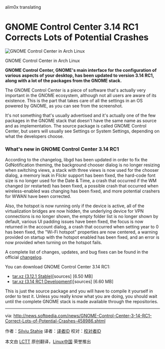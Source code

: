 alim0x translating

GNOME Control Center 3.14 RC1 Corrects Lots of Potential Crashes
================================================================================
![GNOME Control Center in Arch Linux](http://i1-news.softpedia-static.com/images/news2/GNOME-Control-Center-3-14-RC1-Correct-Lots-of-Potential-Crashes-458986-2.jpg)

GNOME Control Center in Arch Linux

**GNOME Control Center, GNOME's main interface for the configuration of various aspects of your desktop, has been updated to version 3.14 RC1, along with a lot of the packages from the GNOME stack.**

The GNOME Control Center is a piece of software that's actually very important in the GNOME ecosystem, although not all users are aware of its existence. This is the part that takes care of all the settings in an OS powered by GNOME, as you can see from the screenshot.

It's not something that's usually advertised and it's actually one of the few packages in the GNOME stack that doesn't have the same name as source and as implementation. The source package is called GNOME Control Center, but users will usually see Settings or System Settings, depending on what the developers choose.

### What's new in GNOME Control Center 3.14 RC1 ###

According to the changelog, libgd has been updated in order to fix the GdNotification theming, the background chooser dialog is no longer resizing when switching views, a stack with three views is now used for the chooser dialog, a memory leak in Flickr support has been fixed, the hard-code font size is no longer used for the Date & Time, a crash that occurred if the WM changed (or restarted) has been fixed, a possible crash that occurred when wireless-enabled was changing has been fixed, and more potential crashers for WWAN have been corrected.

Also, the hotspot is now running only if the device is active, all of the virtualization bridges are now hidden, the underlying device for VPN connections is no longer shown, the empty folder list is no longer shown by default, various UI padding issues have been fixed, the focus is now returned in the account dialog, a crash that occurred when setting year to 0 has been fixed, the "Wi-Fi hotspot" properties are now centered, a warning provided on startup with the hotspot enabled has been fixed, and an error is now provided when turning on the hotspot fails.

A complete list of changes, updates, and bug fixes can be found in the official [changelog][1].

You can download GNOME Control Center 3.14 RC1:

- [tar.xz (3.12.1 Stable)][2][sources] [6.50 MB]
- [tar.xz (3.14 RC1 Development)][3][sources] [6.60 MB]

This is just the source package and you will have to compile it yourself in order to test it. Unless you really know what you are doing, you should wait until the complete GNOME stack is made available through the repositories.

--------------------------------------------------------------------------------

via: http://news.softpedia.com/news/GNOME-Control-Center-3-14-RC1-Correct-Lots-of-Potential-Crashes-458986.shtml

作者：[Silviu Stahie][a]
译者：[译者ID](https://github.com/译者ID)
校对：[校对者ID](https://github.com/校对者ID)

本文由 [LCTT](https://github.com/LCTT/TranslateProject) 原创翻译，[Linux中国](http://linux.cn/) 荣誉推出

[a]:http://news.softpedia.com/editors/browse/silviu-stahie
[1]:http://ftp.acc.umu.se/pub/GNOME/sources/gnome-control-center/3.13/gnome-control-center-3.13.92.news
[2]:http://ftp.acc.umu.se/pub/GNOME/sources/gnome-control-center/3.12/gnome-control-center-3.12.1.tar.xz
[3]:http://ftp.acc.umu.se/pub/GNOME/sources/gnome-control-center/3.13/gnome-control-center-3.13.92.tar.xz
